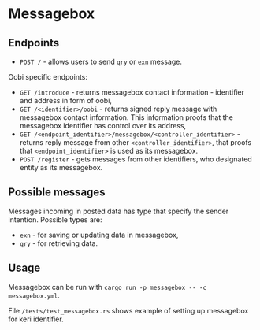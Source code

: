 # Messagebox

## Endpoints

- `POST /` - allows users to send `qry` or `exn` message.

Oobi specific endpoints:
- `GET /introduce` - returns messagebox contact information - identifier and address in form of oobi,
- `GET /<identifier>/oobi` - returns signed reply message with messagebox contact information. This information proofs that the messagebox identifier has control over its address,
- `GET /<endpoint_identifier>/messagebox/<controller_identifier>` - returns reply message from other `<controller_identifier>`, that proofs that `<endpoint_identifier>` is used as its messagebox.
- `POST /register` - gets messages from other identifiers, who designated entity as its messagebox.

## Possible messages
Messages incoming in posted data has type that specify the sender intention. Possible types are:
- `exn` - for saving or updating data in messagebox,
- `qry` - for retrieving data.

## Usage

Messagebox can be run with `cargo run -p messagebox -- -c messagebox.yml`.

File `/tests/test_messagebox.rs` shows example of setting up messagebox for keri identifier.
